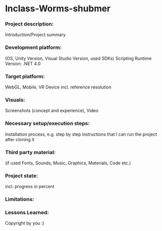 # Inclass-Worms-shubmer

### Project description: 
Introduction/Project summary 

### Development platform: 
(OS, Unity Version, Visual Studio Version, used SDKs)
Scripting Runtime Version: .NET 4.0

### Target platform: 
WebGL, Mobile, VR Device incl. reference resolution 

### Visuals: 
Screenshots (concept and experience), Video

### Necessary setup/execution steps: 
Installation process, e.g. step by step instructions that I can run the project after cloning it

### Third party material: 
(if used Fonts, Sounds, Music, Graphics, Materials, Code etc.)

### Project state: 
incl. progress in percent

### Limitations: 

### Lessons Learned: 

Copyright by you :)
